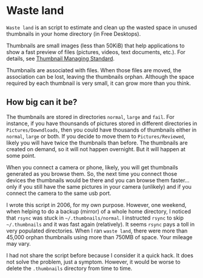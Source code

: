 Waste land
==========

``Waste land`` is an script to estimate and clean up the wasted space in
unused thumbnails in your home directory (in Free Desktops).

Thumbnails are small images (less than 50KiB) that help applications to
show a fast preview of files (pictures, videos, text documents, etc.). For
details, see [Thumbnail Managing Standard][1].

  [1]: http://specifications.freedesktop.org/thumbnail-spec/thumbnail-spec-latest.html

Thumbnails are associated with files. When those files are moved, the 
association can be lost, leaving the thumbnails orphan.  Although the space
required by each thumbnail is very small, it can grow more than you think.

How big can it be?
------------------

The thumbnails are stored in directories `normal`, `large` and `fail`. For
instance, if you have thounsands of pictures stored in different directories
in `Pictures/Downdloads`, then you could have thousands of thumbnails either 
in `normal`, `large` or both.  If you decide to move them to
`Pictures/Reviewed`, likely you will have twice the thumbnails than before.
The thumbnails are created on demand, so it will not happen overnight.  But
it will happen at some point.

When you connect a camera or phone, likely, you will get thumbnails
generated as you browse them.  So, the next time you connect those devices
the thumbnails would be there and you can browse them faster... only if
you still have the same pictures in your camera (unlikely) and if you 
connect the camera to the same usb port.

I wrote this script in 2006, for my own purpose.  However, one weekend, when 
helping to do a backup (mirror) of a whole home directory, I noticed
that `rsync` was stuck in `~/.thumbnails/normal`.  I instructed `rsync` to 
skip `~/.thumbnails` and it was fast again (relatively). It seems `rsync`
pays a toll in very populated directories.  When I ran `waste land`, there
were more than 45,000 orphan thumbnails using more than 750MB of space.
Your mileage may vary.

I had not share the script before because I consider it a quick hack.
It does not solve the problem, just a symptom.  However, it would be worse
to delete the `.thumbnails` directory from time to time.